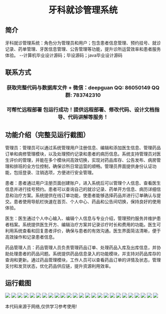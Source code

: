 <p><h1 align="center">牙科就诊管理系统</h1></p>

## 简介
牙科就诊管理系统：角色分为管理员和用户；包含患者信息管理、预约挂号、就诊记录、药单管理、牙医信息管理、公告管理等功能，提升诊所运营效率和患者服务体验。    --计算机毕业设计源码；毕设源码；java毕业设计源码


## 联系方式
<p><h3 align="center">获取完整代码与数据库文件 + 微信：deepguan QQ: 86050149 QQ群: 783742310</h3></p>
<p><h3 align="center">可帮忙远程部署 包运行成功！提供远程部署、修改代码、设计文档指导、代码讲解等服务！</h3></p>

## 功能介绍（完整见运行截图）
管理员：管理员可以通过系统管理用户注册信息、编辑和添加医生信息、管理药品订单和病修管理模块，以及处理预约记录和患者的病历信息。系统支持管理员对医生评价的管理，并能在多个模块间高效切换，实现对药品库存、公告发布、病房管理和排班的全方位控制，确保诊所日常运营的顺畅。管理员界面提供身份认证功能，包括登录、注销选项，方便进行安全管理。

患者：患者通过用户注册页面创建账户，进入系统后可以管理个人信息、查看医生信息并进行挂号预约。患者可以查询自己的就诊记录、药单开方信息、病历详细信息和治疗方案。系统提供在线订单功能，使患者能够选择药品并进行订单确认与提交。患者使用导航栏快速在首页、个人中心、药品和公告间切换，保持良好的使用体验。

医生：医生通过个人中心输入、编辑个人信息与专业介绍，管理预约服务并维护患者档案。系统提供医生开方、编辑治疗方案并记录诊疗时长和费用的功能。医生可利用系统查看和回复患者评价，确保与患者的有效沟通。医生界面简洁清晰，便于高效操作和记录患者信息。

药品管理人员：药品管理人员负责管理药品订单、处理药品入库及出库信息，并协助处理患者的药品问题。系统提供药品信息录入的功能模块，并支持对药品库存的查询和更新。通过药品管理模块，工作人员可以查看药品订单的详情及状态，管理支付和发货状态，优化药品供应链，提升资源利用效率。


## 运行截图
![](https://bs-1329754181.cos.ap-shanghai.myqcloud.com/spring/DentalAppointmentManagementSystem/img/001.jpg)
![](https://bs-1329754181.cos.ap-shanghai.myqcloud.com/spring/DentalAppointmentManagementSystem/img/002.jpg)
![](https://bs-1329754181.cos.ap-shanghai.myqcloud.com/spring/DentalAppointmentManagementSystem/img/003.jpg)
![](https://bs-1329754181.cos.ap-shanghai.myqcloud.com/spring/DentalAppointmentManagementSystem/img/004.jpg)
![](https://bs-1329754181.cos.ap-shanghai.myqcloud.com/spring/DentalAppointmentManagementSystem/img/005.jpg)
![](https://bs-1329754181.cos.ap-shanghai.myqcloud.com/spring/DentalAppointmentManagementSystem/img/006.jpg)
![](https://bs-1329754181.cos.ap-shanghai.myqcloud.com/spring/DentalAppointmentManagementSystem/img/007.jpg)
![](https://bs-1329754181.cos.ap-shanghai.myqcloud.com/spring/DentalAppointmentManagementSystem/img/008.jpg)
![](https://bs-1329754181.cos.ap-shanghai.myqcloud.com/spring/DentalAppointmentManagementSystem/img/009.jpg)
![](https://bs-1329754181.cos.ap-shanghai.myqcloud.com/spring/DentalAppointmentManagementSystem/img/010.jpg)
![](https://bs-1329754181.cos.ap-shanghai.myqcloud.com/spring/DentalAppointmentManagementSystem/img/011.jpg)
![](https://bs-1329754181.cos.ap-shanghai.myqcloud.com/spring/DentalAppointmentManagementSystem/img/012.jpg)
![](https://bs-1329754181.cos.ap-shanghai.myqcloud.com/spring/DentalAppointmentManagementSystem/img/013.jpg)
![](https://bs-1329754181.cos.ap-shanghai.myqcloud.com/spring/DentalAppointmentManagementSystem/img/014.jpg)
![](https://bs-1329754181.cos.ap-shanghai.myqcloud.com/spring/DentalAppointmentManagementSystem/img/015.jpg)
![](https://bs-1329754181.cos.ap-shanghai.myqcloud.com/spring/DentalAppointmentManagementSystem/img/016.jpg)
![](https://bs-1329754181.cos.ap-shanghai.myqcloud.com/spring/DentalAppointmentManagementSystem/img/017.jpg)
![](https://bs-1329754181.cos.ap-shanghai.myqcloud.com/spring/DentalAppointmentManagementSystem/img/018.jpg)
![](https://bs-1329754181.cos.ap-shanghai.myqcloud.com/spring/DentalAppointmentManagementSystem/img/019.jpg)
![](https://bs-1329754181.cos.ap-shanghai.myqcloud.com/spring/DentalAppointmentManagementSystem/img/020.jpg)
![](https://bs-1329754181.cos.ap-shanghai.myqcloud.com/spring/DentalAppointmentManagementSystem/img/021.jpg)
![](https://bs-1329754181.cos.ap-shanghai.myqcloud.com/spring/DentalAppointmentManagementSystem/img/022.jpg)
![](https://bs-1329754181.cos.ap-shanghai.myqcloud.com/spring/DentalAppointmentManagementSystem/img/023.jpg)
![](https://bs-1329754181.cos.ap-shanghai.myqcloud.com/spring/DentalAppointmentManagementSystem/img/024.jpg)
![](https://bs-1329754181.cos.ap-shanghai.myqcloud.com/spring/DentalAppointmentManagementSystem/img/025.jpg)

<p>本代码来源于网络,仅供学习参考使用!</p>
